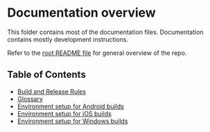 
# Documentation overview

This folder contains most of the documentation files. Documentation contains mostly development instructions.

Refer to the [root README file](../README.md) for general overview of the repo.

## Table of Contents

* [Build and Release Rules](./build-and-release.md)
* [Glossary](./glossary.md)
* [Environment setup for Android builds](./environment-setup/env-setup-android.md)
* [Environment setup for iOS builds](./environment-setup/env-setup-ios.md)
* [Environment setup for Windows builds](./environment-setup/env-setup-windows.md)

